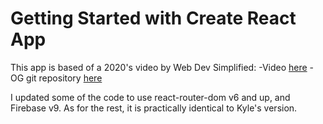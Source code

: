 # Getting Started with Create React App

This app is based of a 2020's video by Web Dev Simplified:
-Video [here](https://www.youtube.com/watch?v=tBr-PybP_9c&list=PLZlA0Gpn_vH_NT5zPVp18nGe_W9LqBDQK&index=18)
-OG git repository [here](https://github.com/WebDevSimplified/Whatsapp-Clone)

I updated some of the code to use react-router-dom v6 and up, and Firebase v9. As for the rest, it is practically identical to Kyle's version.
